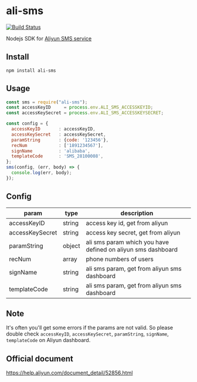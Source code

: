 # ali-sms
[![Build Status](https://travis-ci.org/tsq-old/ali-sms.svg?branch=master)](https://travis-ci.org/tsq-old/ali-sms)

Nodejs SDK for [Aliyun SMS service](https://help.aliyun.com/product/44282.html)

## Install

```
npm install ali-sms
```

## Usage

```javascript
const sms = require("ali-sms");
const accessKeyID     = process.env.ALI_SMS_ACCESSKEYID;
const accessKeySecret = process.env.ALI_SMS_ACCESSKEYSECRET;

const config = {
  accessKeyID       : accessKeyID,
  accessKeySecret   : accessKeySecret,
  paramString       : {code: '123456'},
  recNum            : ['1891234567'],
  signName          : 'alibaba',
  templateCode      : 'SMS_28100008',
};
sms(config, (err, body) => {
  console.log(err, body);
});
```

## Config 

param|type|description
----|----|--------------
accessKeyID | string | access key id, get from aliyun
accessKeySecret | string | access key secret, get from aliyun 
paramString | object | ali sms param which you have defined on aliyun sms dashboard
recNum | array | phone numbers of users
signName | string | ali sms param, get from aliyun sms dashboard
templateCode | string | ali sms param, get from aliyun sms dashboard

## Note

It's often you'll get some errors if the params are not valid. So please double check `accessKeyID`, `accessKeySecret`, `paramString`, `signName`, `templateCode` on Aliyun dashboard.

## Official document
https://help.aliyun.com/document_detail/52856.html
